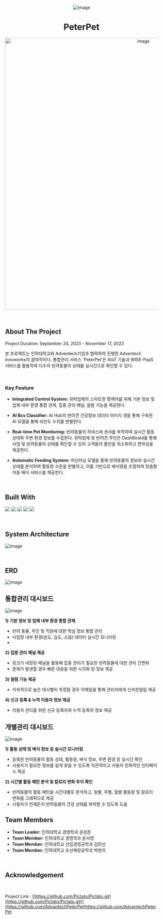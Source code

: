 <div align="center">
  
![image](https://github.com/ella00100/PeterPet/assets/103167624/307a7bb6-e9a5-4162-9bee-0914480cc61c)

# PeterPet
<img width="896" alt="image" src="https://github.com/ella00100/PeterPet/assets/103167624/32e2b183-67c1-4739-9538-067fc752d553">

</div>

&nbsp;

<!-- ABOUT THE PROJECT -->
## About The Project

Project Duration: September 24, 2023 - November 17, 2023

본 프로젝트는 인하대학교와 Adventech기업과 협력하여 진행한 Adventech Innoworks의 참여작이다. 
통합관리 서비스 'PeterPet'은 AIoT 기술과 WISE-PaaS 서비스를 활용하여 다수의 반려동물의 상태를 실시간으로 확인할 수 있다. 

&nbsp;

### Key Feature
- **Integrated Control System:** 위탁업체의 스마트한 펫케어를 위해 기본 정보 및 업체 내부 환경 통합 관제, 집중 관리 패널, 알람 기능을 제공한다.
  
- **AI Bcs Classifier:** AI Hub의 반려견 건강정보 데이터 이미지 셋을 통해 구축한 AI 모델을 통해 비만도 수치를 판별한다.
  
- **Real-time Pet Monitoring:** 반려동물의 하네스에 센서를 부착하여 실시간 활동 상태와 주변 환경 정보를 수집한다. 위탁업체 및 반려견 주인은 DashBoatd를 통해 사업 및 반려동물의 상태를 확인할 수 있어 고객들의 불안을 최소화하고 편의성을 제공한다.
  
- **Automatic Feeding System:** 머신러닝 모델을 통해 반려동물의 정보와 실시간 상태를 분석하여 활동량 수준을 판별하고, 이를 기반으로 배식량을 조절하여 맞춤형 자동 배식 서비스를 제공한다.
  

&nbsp;

<!-- Built with -->
## Built With
<img src="https://img.shields.io/badge/Arduino-00878F?style=for-the-badge&logo=arduino&logoColor=white">
<img src="https://img.shields.io/badge/Python-3776AB?style=for-the-badge&logo=python&logoColor=yellow">
<img src="https://img.shields.io/badge/javascript-F7DF1E?style=for-the-badge&logo=javascript&logoColor=black">
<img src="https://img.shields.io/badge/Node.js-339933?style=for-the-badge&logo=nodedotjs&logoColor=black">
<img src="https://img.shields.io/badge/MySQl-4479A1?style=for-the-badge&logo=mysql&logoColor=yellow">


&nbsp;

## System Architecture
![image](https://github.com/ella00100/PeterPet/assets/103167624/36baf511-149b-4be6-bbfb-ad8c72877b89)

&nbsp;

## ERD
![image](https://github.com/ella00100/PeterPet/assets/103167624/d894d3ce-e129-498c-9417-0802378c84a7)

## 통합관리 대시보드
![image](https://github.com/ella00100/PeterPet/assets/103167624/88f38298-c116-4145-b4f4-e243a2262748)

**1) 기본 정보 및 업체 내부 환경 통합 관제**
- 반려 동물, 주인 및 직원에 대한 핵심 정보 통합 관리
- 사업장 내부 환경(온도, 습도, 소음) 데이터 실시간 모니터링
- 
**2) 집중 관리 패널 제공**
- 링크가 내장된 패널을 활용해 집중 관리가 필요한 반려동물에 대한 관리 간편화
- 문제가 발생할 경우 빠른 대응을 위한 시각화 된 정보 제공
  
**3) 알람 기능 제공**
- 지속적으로 높은 데시벨이 측정될 경우 이메일을 통해 관리자에게 신속한알림 제공

**4) 신규 등록 & 누적 이용자 정보 제공**
- 이용자 관리를 위한 신규 등록자와 누적 등록자 정보 제공


## 개별관리 대시보드
![image](https://github.com/ella00100/PeterPet/assets/103167624/3a9b65a0-6d20-4b60-8312-1be77e63ef19)

**1) 활동 상태 및 배식 정보 등 실시간 모니터링**
- 등록된 반려동물의 활동 상태, 활동량, 배식 정보, 주변 환경 등 실시간 확인
- 사용자가 필요한 정보를 쉽게 찾을 수 있도록 직관적이고 사용자 친화적인 인터페이스 제공

**2) 시간별 활동 패턴 분석 및 칼로리 변화 추이 확인**
- 반려동물의 활동 패턴을 시간대별로 분석하고, 일별, 주별, 월별 활동량 및 칼로리 변화를 그래픽으로 제공
- 사용자가 언제든지 반려동물의 건강 상태를 파악할 수 있도록 도움


<!-- Team -->
## Team Members
* **Team Leader:** 인하대학교 경영학과 권성준
* **Team Member:** 인하대학교 경영학과 윤서영
* **Team Member:** 인하대학교 산업경영공학과 김민선
* **Team Member:** 인하대학교 조선해양공학과 박현지


&nbsp;

## Acknowledgement

&nbsp;  

Project Link : [[https://github.com/Pictato/Pictato.git](https://github.com/Pictato/Pictato.git)](https://github.com/AdvantechPeterPet)https://github.com/AdvantechPeterPet
